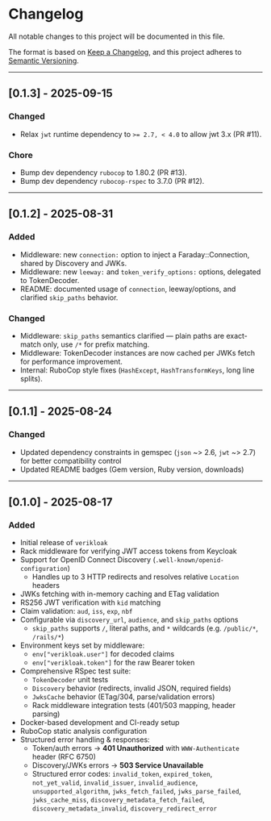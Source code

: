 # Changelog

All notable changes to this project will be documented in this file.

The format is based on [Keep a Changelog](https://keepachangelog.com/en/1.1.0/),
and this project adheres to [Semantic Versioning](https://semver.org/spec/v2.0.0.html).

---

## [0.1.3] - 2025-09-15

### Changed
- Relax `jwt` runtime dependency to `>= 2.7, < 4.0` to allow jwt 3.x (PR #11).

### Chore
- Bump dev dependency `rubocop` to 1.80.2 (PR #13).
- Bump dev dependency `rubocop-rspec` to 3.7.0 (PR #12).

---

## [0.1.2] - 2025-08-31

### Added
- Middleware: new `connection:` option to inject a Faraday::Connection, shared by Discovery and JWKs.
- Middleware: new `leeway:` and `token_verify_options:` options, delegated to TokenDecoder.
- README: documented usage of `connection`, leeway/options, and clarified `skip_paths` behavior.

### Changed
- Middleware: `skip_paths` semantics clarified — plain paths are exact-match only, use `/*` for prefix matching.
- Middleware: TokenDecoder instances are now cached per JWKs fetch for performance improvement.
- Internal: RuboCop style fixes (`HashExcept`, `HashTransformKeys`, long line splits).

---

## [0.1.1] - 2025-08-24

### Changed

- Updated dependency constraints in gemspec (`json` ~> 2.6, `jwt` ~> 2.7) for better compatibility control
- Updated README badges (Gem version, Ruby version, downloads)

---

## [0.1.0] - 2025-08-17

### Added

- Initial release of `verikloak`
- Rack middleware for verifying JWT access tokens from Keycloak
- Support for OpenID Connect Discovery (`.well-known/openid-configuration`)
  - Handles up to 3 HTTP redirects and resolves relative `Location` headers
- JWKs fetching with in-memory caching and ETag validation
- RS256 JWT verification with `kid` matching
- Claim validation: `aud`, `iss`, `exp`, `nbf`
- Configurable via `discovery_url`, `audience`, and `skip_paths` options
  - `skip_paths` supports `/`, literal paths, and `*` wildcards (e.g. `/public/*`, `/rails/*`)
- Environment keys set by middleware:
  - `env["verikloak.user"]` for decoded claims
  - `env["verikloak.token"]` for the raw Bearer token
- Comprehensive RSpec test suite:
  - `TokenDecoder` unit tests
  - `Discovery` behavior (redirects, invalid JSON, required fields)
  - `JwksCache` behavior (ETag/304, parse/validation errors)
  - Rack middleware integration tests (401/503 mapping, header parsing)
- Docker-based development and CI-ready setup
- RuboCop static analysis configuration
- Structured error handling & responses:
  - Token/auth errors → **401 Unauthorized** with `WWW-Authenticate` header (RFC 6750)
  - Discovery/JWKs errors → **503 Service Unavailable**
  - Structured error codes: `invalid_token`, `expired_token`, `not_yet_valid`,
    `invalid_issuer`, `invalid_audience`, `unsupported_algorithm`,
    `jwks_fetch_failed`, `jwks_parse_failed`, `jwks_cache_miss`,
    `discovery_metadata_fetch_failed`, `discovery_metadata_invalid`,
    `discovery_redirect_error`
